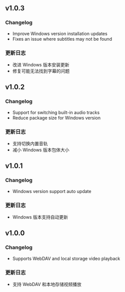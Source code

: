 ## v1.0.3
### Changelog
* Improve Windows version installation updates
* Fixes an issue where subtitles may not be found

### 更新日志
* 改进 Windows 版本安装更新
* 修复可能无法找到字幕的问题


## v1.0.2
### Changelog
* Support for switching built-in audio tracks
* Reduce package size for Windows version

### 更新日志
* 支持切换内置音轨
* 减小 Windows 版本包体大小


## v1.0.1
### Changelog
* Windows version support auto update

### 更新日志
* Windows 版本支持自动更新


## v1.0.0
### Changelog
* Supports WebDAV and local storage video playback

### 更新日志
* 支持 WebDAV 和本地存储视频播放
